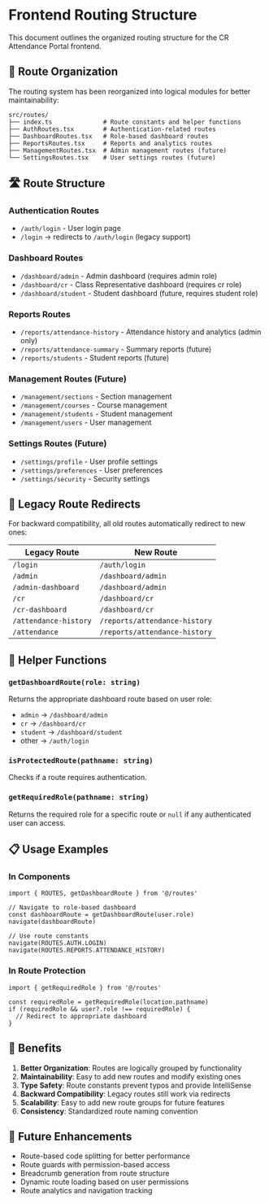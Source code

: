 # Frontend Routing Structure

This document outlines the organized routing structure for the CR Attendance Portal frontend.

## 📁 Route Organization

The routing system has been reorganized into logical modules for better maintainability:

```
src/routes/
├── index.ts              # Route constants and helper functions
├── AuthRoutes.tsx        # Authentication-related routes
├── DashboardRoutes.tsx   # Role-based dashboard routes
├── ReportsRoutes.tsx     # Reports and analytics routes
├── ManagementRoutes.tsx  # Admin management routes (future)
└── SettingsRoutes.tsx    # User settings routes (future)
```

## 🛣️ Route Structure

### Authentication Routes

- `/auth/login` - User login page
- `/login` → redirects to `/auth/login` (legacy support)

### Dashboard Routes

- `/dashboard/admin` - Admin dashboard (requires admin role)
- `/dashboard/cr` - Class Representative dashboard (requires cr role)
- `/dashboard/student` - Student dashboard (future, requires student role)

### Reports Routes

- `/reports/attendance-history` - Attendance history and analytics (admin only)
- `/reports/attendance-summary` - Summary reports (future)
- `/reports/students` - Student reports (future)

### Management Routes (Future)

- `/management/sections` - Section management
- `/management/courses` - Course management
- `/management/students` - Student management
- `/management/users` - User management

### Settings Routes (Future)

- `/settings/profile` - User profile settings
- `/settings/preferences` - User preferences
- `/settings/security` - Security settings

## 🔄 Legacy Route Redirects

For backward compatibility, all old routes automatically redirect to new ones:

| Legacy Route          | New Route                     |
| --------------------- | ----------------------------- |
| `/login`              | `/auth/login`                 |
| `/admin`              | `/dashboard/admin`            |
| `/admin-dashboard`    | `/dashboard/admin`            |
| `/cr`                 | `/dashboard/cr`               |
| `/cr-dashboard`       | `/dashboard/cr`               |
| `/attendance-history` | `/reports/attendance-history` |
| `/attendance`         | `/reports/attendance-history` |

## 🔧 Helper Functions

### `getDashboardRoute(role: string)`

Returns the appropriate dashboard route based on user role:

- `admin` → `/dashboard/admin`
- `cr` → `/dashboard/cr`
- `student` → `/dashboard/student`
- other → `/auth/login`

### `isProtectedRoute(pathname: string)`

Checks if a route requires authentication.

### `getRequiredRole(pathname: string)`

Returns the required role for a specific route or `null` if any authenticated user can access.

## 📋 Usage Examples

### In Components

```tsx
import { ROUTES, getDashboardRoute } from '@/routes'

// Navigate to role-based dashboard
const dashboardRoute = getDashboardRoute(user.role)
navigate(dashboardRoute)

// Use route constants
navigate(ROUTES.AUTH.LOGIN)
navigate(ROUTES.REPORTS.ATTENDANCE_HISTORY)
```

### In Route Protection

```tsx
import { getRequiredRole } from '@/routes'

const requiredRole = getRequiredRole(location.pathname)
if (requiredRole && user?.role !== requiredRole) {
  // Redirect to appropriate dashboard
}
```

## 🎯 Benefits

1. **Better Organization**: Routes are logically grouped by functionality
2. **Maintainability**: Easy to add new routes and modify existing ones
3. **Type Safety**: Route constants prevent typos and provide IntelliSense
4. **Backward Compatibility**: Legacy routes still work via redirects
5. **Scalability**: Easy to add new route groups for future features
6. **Consistency**: Standardized route naming convention

## 🚀 Future Enhancements

- Route-based code splitting for better performance
- Route guards with permission-based access
- Breadcrumb generation from route structure
- Dynamic route loading based on user permissions
- Route analytics and navigation tracking
